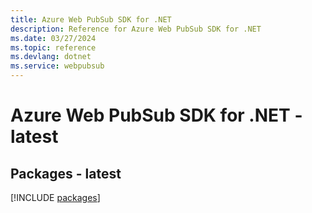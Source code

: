 ```yaml
---
title: Azure Web PubSub SDK for .NET
description: Reference for Azure Web PubSub SDK for .NET
ms.date: 03/27/2024
ms.topic: reference
ms.devlang: dotnet
ms.service: webpubsub
---
```

# Azure Web PubSub SDK for .NET - latest
## Packages - latest
[!INCLUDE [packages](web-pubsub-index.md)]